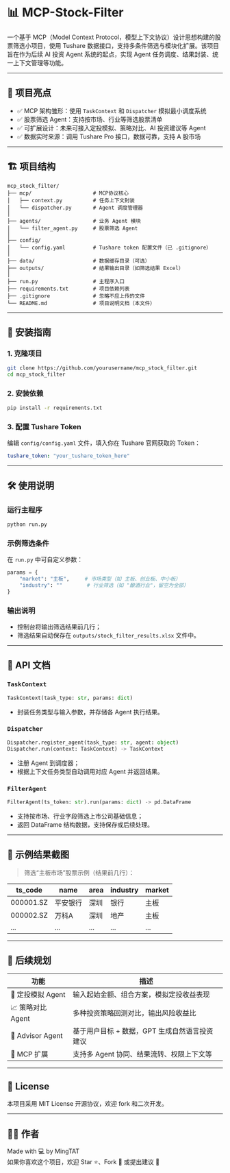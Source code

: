 # 📊 MCP-Stock-Filter

一个基于 MCP（Model Context Protocol，模型上下文协议）设计思想构建的股票筛选小项目，使用 Tushare 数据接口，支持多条件筛选与模块化扩展。该项目旨在作为后续 AI 投资 Agent 系统的起点，实现 Agent 任务调度、结果封装、统一上下文管理等功能。

---

## 🚀 项目亮点

- ✅ MCP 架构雏形：使用 `TaskContext` 和 `Dispatcher` 模拟最小调度系统
- ✅ 股票筛选 Agent：支持按市场、行业等筛选股票清单
- ✅ 可扩展设计：未来可接入定投模拟、策略对比、AI 投资建议等 Agent
- ✅ 数据实时来源：调用 Tushare Pro 接口，数据可靠，支持 A 股市场

---

## 🏗️ 项目结构

```
mcp_stock_filter/
├── mcp/                    # MCP协议核心
│   ├── context.py          # 任务上下文封装
│   └── dispatcher.py       # Agent 调度管理器
│
├── agents/                 # 业务 Agent 模块
│   └── filter_agent.py     # 股票筛选 Agent
│
├── config/
│   └── config.yaml         # Tushare token 配置文件（已 .gitignore）
│
├── data/                   # 数据缓存目录（可选）
├── outputs/                # 结果输出目录（如筛选结果 Excel）
│
├── run.py                  # 主程序入口
├── requirements.txt        # 项目依赖列表
├── .gitignore              # 忽略不应上传的文件
└── README.md               # 项目说明文档（本文件）
```

---

## 🧩 安装指南

### 1. 克隆项目

```bash
git clone https://github.com/yourusername/mcp_stock_filter.git
cd mcp_stock_filter
```

### 2. 安装依赖

```bash
pip install -r requirements.txt
```

### 3. 配置 Tushare Token

编辑 `config/config.yaml` 文件，填入你在 Tushare 官网获取的 Token：

```yaml
tushare_token: "your_tushare_token_here"
```

---

## 🛠️ 使用说明

### 运行主程序

```bash
python run.py
```

### 示例筛选条件

在 `run.py` 中可自定义参数：

```python
params = {
    "market": "主板",     # 市场类型（如 主板、创业板、中小板）
    "industry": ""        # 行业筛选（如 "酿酒行业"，留空为全部）
}
```

### 输出说明

- 控制台将输出筛选结果前几行；
- 筛选结果自动保存在 `outputs/stock_filter_results.xlsx` 文件中。

---

## 📡 API 文档

### `TaskContext`

```python
TaskContext(task_type: str, params: dict)
```

- 封装任务类型与输入参数，并存储各 Agent 执行结果。

### `Dispatcher`

```python
Dispatcher.register_agent(task_type: str, agent: object)
Dispatcher.run(context: TaskContext) -> TaskContext
```

- 注册 Agent 到调度器；
- 根据上下文任务类型自动调用对应 Agent 并返回结果。

### `FilterAgent`

```python
FilterAgent(ts_token: str).run(params: dict) -> pd.DataFrame
```

- 支持按市场、行业字段筛选上市公司基础信息；
- 返回 DataFrame 结构数据，支持保存或后续处理。

---

## 🧱 示例结果截图

> 筛选“主板市场”股票示例（结果前几行）：

| ts_code     | name | area | industry | market |
|-------------|------|------|----------|--------|
| 000001.SZ   | 平安银行 | 深圳 | 银行 | 主板 |
| 000002.SZ   | 万科A | 深圳 | 地产 | 主板 |
| ...         | ...  | ...  | ...      | ...    |

---

## 📌 后续规划

| 功能 | 描述 |
|------|------|
| 🧠 定投模拟 Agent | 输入起始金额、组合方案，模拟定投收益表现 |
| 📈 策略对比 Agent | 多种投资策略回测对比，输出风险收益比 |
| 🤖 Advisor Agent | 基于用户目标 + 数据，GPT 生成自然语言投资建议 |
| 🔄 MCP 扩展 | 支持多 Agent 协同、结果流转、权限上下文等 |

---

## 📜 License

本项目采用 MIT License 开源协议，欢迎 fork 和二次开发。

---

## 🙋‍♀️ 作者

Made with 💻 by MingTAT  
如果你喜欢这个项目，欢迎 Star ⭐、Fork 🍴 或提出建议 🙌
